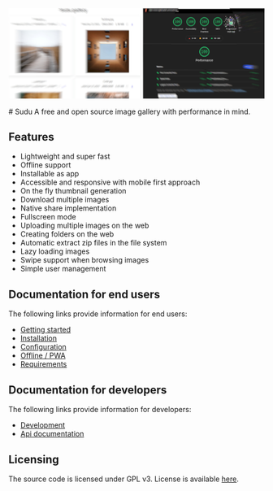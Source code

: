 <p align="center">
  <img src="https://raw.githubusercontent.com/Digital-Peak/Sudu/main/docs/banner.jpg" alt="Sudu image gallery">
</p>
# Sudu
A free and open source image gallery with performance in mind.

## Features
- Lightweight and super fast
- Offline support
- Installable as app
- Accessible and responsive with mobile first approach
- On the fly thumbnail generation
- Download multiple images
- Native share implementation
- Fullscreen mode
- Uploading multiple images on the web
- Creating folders on the web
- Automatic extract zip files in the file system
- Lazy loading images
- Swipe support when browsing images
- Simple user management

## Documentation for end users
The following links provide information for end users:
- [Getting started](docs/user/GettingStarted.md)
- [Installation](docs/user/Installation.md)
- [Configuration](docs/user/Configuration.md)
- [Offline / PWA](docs/user/Offline.md)
- [Requirements](docs/user/Requirements.md)

## Documentation for developers
The following links provide information for developers:
- [Development](docs/developer/Development.md)
- [Api documentation](docs/developer/Api.md)

## Licensing
The source code is licensed under GPL v3. License is available [here](LICENSE).
